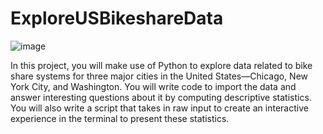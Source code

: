 # ExploreUSBikeshareData 
![image](https://user-images.githubusercontent.com/112290483/217508394-2aa73c81-4e20-4d71-a3d0-ed65d4546234.png)

In this project, you will make use of Python to explore data related to bike share systems for three major cities in the United States—Chicago, New York City, and Washington. You will write code to import the data and answer interesting questions about it by computing descriptive statistics. You will also write a script that takes in raw input to create an interactive experience in the terminal to present these statistics.
